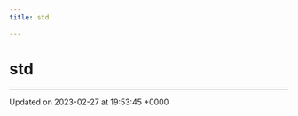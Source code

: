 ```yaml
---
title: std

---
```


# std








-------------------------------

Updated on 2023-02-27 at 19:53:45 +0000